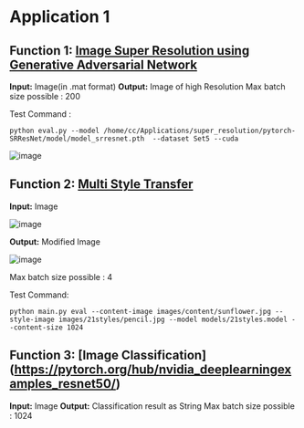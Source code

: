 # Application 1

## Function 1: [Image Super Resolution using Generative Adversarial Network](https://github.com/twtygqyy/pytorch-SRResNet)

**Input:** Image(in .mat format)
**Output:** Image of high Resolution
Max batch size possible : 200 

Test Command : 

` python eval.py --model /home/cc/Applications/super_resolution/pytorch-SRResNet/model/model_srresnet.pth  --dataset Set5 --cuda `

![image](https://user-images.githubusercontent.com/37688219/202236262-bd80ddd9-f7e9-45f2-be1f-fd448d1b8fde.png)

## Function 2: [Multi Style Transfer](https://github.com/zhanghang1989/PyTorch-Multi-Style-Transfer.git)

**Input:** Image

![image](https://user-images.githubusercontent.com/37688219/202237316-2a61d32f-e04c-4002-8c8f-caca0fcda885.png)



**Output:** Modified Image

![image](https://user-images.githubusercontent.com/37688219/202237215-7b8e0f97-f30a-40f1-b319-119083e79b6d.png)

Max batch size possible : 4 

Test Command:

` python main.py eval --content-image images/content/sunflower.jpg --style-image images/21styles/pencil.jpg --model models/21styles.model --content-size 1024 `

## Function 3: [Image Classification] (https://pytorch.org/hub/nvidia_deeplearningexamples_resnet50/)

**Input:** Image
**Output:** Classification result as String 
Max batch size possible : 1024

 


